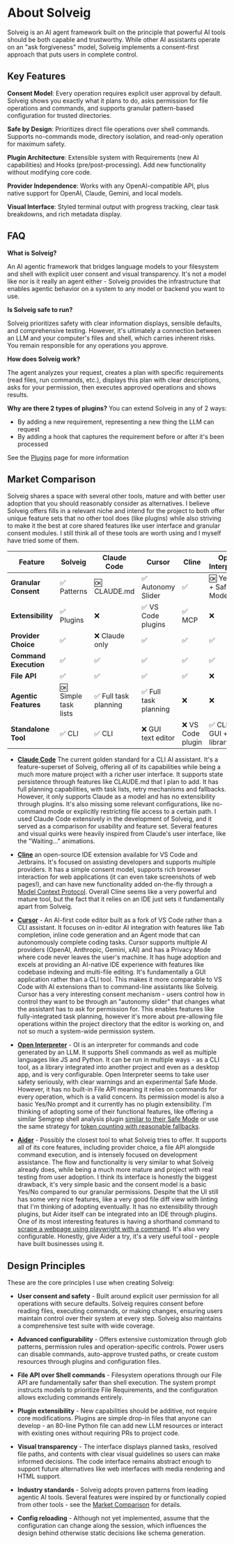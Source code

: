 # About Solveig

Solveig is an AI agent framework built on the principle that powerful AI tools should be both capable and trustworthy. While other AI assistants operate on an "ask forgiveness" model, Solveig implements a consent-first approach that puts users in complete control.

## Key Features

**Consent Model**: Every operation requires explicit user approval by default. Solveig shows you exactly what it plans to do, asks permission for file operations and commands, and supports granular pattern-based configuration for trusted directories.

**Safe by Design**: Prioritizes direct file operations over shell commands. Supports no-commands mode, directory isolation, and read-only operation for maximum safety.

**Plugin Architecture**: Extensible system with Requirements (new AI capabilities) and Hooks (pre/post-processing). Add new functionality without modifying core code.

**Provider Independence**: Works with any OpenAI-compatible API, plus native support for OpenAI, Claude, Gemini, and local models.

**Visual Interface**: Styled terminal output with progress tracking, clear task breakdowns, and rich metadata display.

## FAQ

**What is Solveig?**

An AI agentic framework that bridges language models to your filesystem and shell with explicit user consent
and visual transparency. It's not a model like nor is it really an agent either - Solveig provides the
infrastructure that enables agentic behavior on a system to any model or backend you want to use.

**Is Solveig safe to run?**

Solveig prioritizes safety with clear information displays, sensible defaults, and comprehensive testing.
However, it's ultimately a connection between an LLM and your computer's files and shell, which carries inherent
risks. You remain responsible for any operations you approve.

**How does Solveig work?**

The agent analyzes your request, creates a plan with specific requirements (read files, run commands, etc.),
displays this plan with clear descriptions, asks for your permission, then executes approved operations and
shows results.

**Why are there 2 types of plugins?**
You can extend Solveig in any of 2 ways:
- By adding a new requirement, representing a new thing the LLM can request
- By adding a hook that captures the requirement before or after it's been processed

See the [Plugins](./plugins.md) page for more information

## Market Comparison

Solveig shares a space with several other tools, mature and with better user adoption that you should reasonably
consider as alternatives. I believe Solveig offers fills in a relevant niche and intend for the project to both offer
unique feature sets that no other tool does (like plugins) while also striving to make it the best at core shared
features like user interface and granular consent modules. I still think all of these tools are worth using and
I myself have tried some of them.

| Feature               | Solveig              | Claude Code          | Cursor               | Cline            | Open Interpreter      | Aider     |
|-----------------------|----------------------|----------------------|----------------------|------------------|-----------------------|-----------|
| **Granular Consent**  | ✅ Patterns           | 🆗 CLAUDE.md         | ✅ Autonomy Slider    | ✅                | 🆗 Yes/No + Safe Mode | 🆗 Yes/No |
| **Extensibility**     | ✅ Plugins            | ❌                    | ✅ VS Code plugins    | ✅ MCP            | ❌                     | ❌         |
| **Provider Choice**   | ✅                    | ❌ Claude only        | ✅                    | ✅                | ✅                     | ✅         |
| **Command Execution** | ✅                    | ✅                    | ✅                    | ✅                | ✅                     | ✅         |
| **File API**          | ✅                    | ✅                    | ✅                    | ✅                | ❌                     | ✅         |
| **Agentic Features**  | 🆗 Simple task lists | ✅ Full task planning | ✅ Full task planning | ❌                | ❌                     | ❌         |
| **Standalone Tool**   | ✅ CLI                | ✅ CLI                | ❌ GUI text editor    | ❌ VS Code plugin | ✅ CLI + GUI + library | ✅ CLI     |

* **[Claude Code](https://claude.com/product/claude-code)** The current golden standard for a CLI AI assistant.
It's a feature-superset of Solveig, offering all of its capabilities while being a much more mature project
with a richer user interface. It supports state persistence through features like CLAUDE.md that I plan to add.
It has full planning capabilities, with task lists, retry mechanisms and fallbacks.
However, it only supports Claude as a model and has no extensibility through plugins. It's also missing some
relevant configurations, like no-command mode or explicitly restricting file access to a certain path.
I used Claude Code extensively in the development of Solveig, and it served as a comparison for usability
and feature set. Several features and visual quirks were heavily inspired from Claude's user interface, like
the "Waiting..." animations.

* **[Cline](https://cline.bot/)** an open-source IDE extension available for VS Code and Jetbrains. It's focused
on assisting developers and supports multiple providers. It has a simple consent model, supports rich browser
interaction for web applications (it can even take screenshots of web pages!), and can have new functionality
added on-the-fly through a [Model Context Protocol](https://github.com/cline/cline?tab=readme-ov-file#add-a-tool-that).
Overall Cline seems like a very powerful and mature tool, but the fact that it relies on an IDE just sets it
fundamentally apart from Solveig.

* **[Cursor](https://cursor.com/)** - An AI-first code editor built as a fork of VS Code rather than a CLI assistant.
It focuses on in-editor AI integration with features like Tab completion, inline code generation and an Agent mode
that can autonomously complete coding tasks. Cursor supports multiple AI providers (OpenAI, Anthropic, Gemini, xAI)
and has a Privacy Mode where code never leaves the user's machine.
It has huge adoption and excels at providing an AI-native IDE experience with features like codebase indexing and
multi-file editing.
It's fundamentally a GUI application rather than a CLI tool. This makes it more comparable to VS Code with AI
extensions than to command-line assistants like Solveig.
Cursor has a very interesting consent mechanism - users control how in control they want to be through an
"autonomy slider" that changes what the assistant has to ask for permission for. This enables features like
fully-integrated task planning, however it's more about pre-allowing file operations within the project
directory that the editor is working on, and not so much a system-wide permission system.

* **[Open Interpreter](https://github.com/openinterpreter/open-interpreter)** - OI is an interpreter for commands and
code generated by an LLM. It supports Shell commands as well as multiple languages like JS and Python.
It can be run in multiple ways - as a CLI tool, as a library integrated into another project and even as a desktop
app, and is very configurable.
Open Interpreter seems to take user safety seriously, with clear warnings and an experimental Safe Mode.
However, it has no built-in File API meaning it relies on commands for every operation, which is a valid concern.
Its permission model is also a basic Yes/No prompt and it currently has no plugin extensibility.
I'm thinking of adopting some of their functional features, like offering a similar Semgrep shell analysis plugin
[similar to their Safe Mode](https://github.com/OpenInterpreter/open-interpreter/blob/main/docs/SAFE_MODE.md) or
use the same strategy for [token counting with reasonable fallbacks](https://docs.litellm.ai/docs/completion/token_usage#2-cost_per_token).

* **[Aider](https://aider.chat/)** - Possibly the closest tool to what Solveig tries to offer. It supports all of
its core features, including provider choice, a file API alongside command execution, and is intensely focused
on development assistance. The flow and functionality is very similar to what Solveig already does, while being
a much more mature and project with real testing from user adoption.
I think its interface is honestly the biggest drawback, it's very simple basic and the consent model is a basic
Yes/No compared to our granular permissions. Despite that the UI still has some very nice features, like a
very good file diff view with linting that I'm thinking of adopting eventually. 
It has no extensibility through plugins, but Aider itself can be integrated into an IDE through plugins.
One of its most interesting features is having a shorthand command to [scrape a webpage using playwright with a
command](https://aider.chat/docs/install/optional.html#enable-playwright). It's also very configurable.
Honestly, give Aider a try, it's a very useful tool  - people have built businesses using it.


## Design Principles

These are the core principles I use when creating Solveig:

- **User consent and safety** - Built around explicit user permission for all operations with secure defaults.
Solveig requires consent before reading files, executing commands, or making changes, ensuring users maintain
control over their system at every step. Solveig also maintains a comprehensive test suite with wide coverage.

- **Advanced configurability** - Offers extensive customization through glob patterns, permission rules and
operation-specific controls. Power users can disable commands, auto-approve trusted paths, or create custom
resources through plugins and configuration files.

- **File API over Shell commands** - Filesystem operations through our File API are fundamentally safer
than shell execution. The system prompt instructs models to prioritize File Requirements, and the
configuration allows excluding commands entirely.

- **Plugin extensibility** - New capabilities should be additive, not require core modifications. Plugins
are simple drop-in files that anyone can develop - an 80-line Python file can add new LLM resources or
interact with existing ones without requiring PRs to project code.

- **Visual transparency** - The interface displays planned tasks, resolved file paths, and contents with clear
visual guidelines so users can make informed decisions. The code interface remains abstract enough to support
future alternatives like web interfaces with media rendering and HTML support.

- **Industry standards** - Solveig adopts proven patterns from leading agentic AI tools. Several features were
inspired by or functionally copied from other tools - see the [Market Comparison](#market-comparison) for details.

- **Config reloading** - Although not yet implemented, assume that the configuration can change along the session,
which influences the design behind otherwise static decisions like schema generation.
